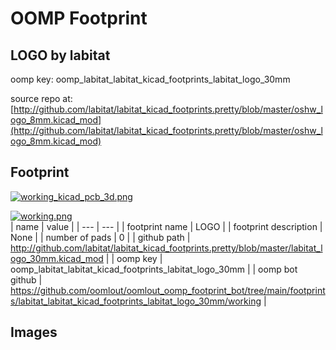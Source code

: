 # OOMP Footprint  
## LOGO  by labitat  
  
oomp key: oomp_labitat_labitat_kicad_footprints_labitat_logo_30mm  
  
source repo at: [http://github.com/labitat/labitat_kicad_footprints.pretty/blob/master/oshw_logo_8mm.kicad_mod](http://github.com/labitat/labitat_kicad_footprints.pretty/blob/master/oshw_logo_8mm.kicad_mod)  
## Footprint  
  
[![working_kicad_pcb_3d.png](working_kicad_pcb_3d_600.png)](working_kicad_pcb_3d.png)  
  
[![working.png](working_600.png)](working.png)  
| name | value | 
| --- | --- | 
| footprint name | LOGO | 
| footprint description | None | 
| number of pads | 0 | 
| github path | http://github.com/labitat/labitat_kicad_footprints.pretty/blob/master/labitat_logo_30mm.kicad_mod | 
| oomp key | oomp_labitat_labitat_kicad_footprints_labitat_logo_30mm | 
| oomp bot github | https://github.com/oomlout/oomlout_oomp_footprint_bot/tree/main/footprints/labitat_labitat_kicad_footprints_labitat_logo_30mm/working | 
## Images  

